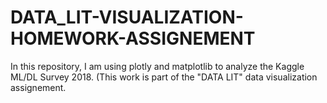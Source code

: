 # DATA_LIT-VISUALIZATION-HOMEWORK-ASSIGNEMENT
In this repository, I am using plotly and matplotlib to analyze the Kaggle ML/DL Survey 2018. (This work is part of the "DATA LIT" data visualization assignement.
